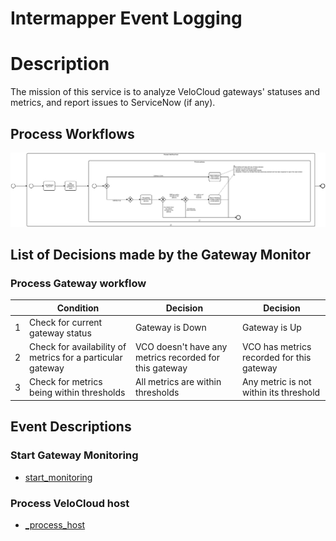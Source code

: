 # Intermapper Event Logging

# Description

The mission of this service is to analyze VeloCloud gateways' statuses and metrics, and report issues to ServiceNow (if any).

## Process Workflows
![[](../../images/gateway-monitor.png)](../../images/gateway-monitor.png)

## List of Decisions made by the Gateway Monitor
### Process Gateway workflow
|     | Condition                                                  | Decision                                               | Decision                                  |
|-----|------------------------------------------------------------|--------------------------------------------------------|-------------------------------------------|
| 1   | Check for current gateway status                           | Gateway is Down                                        | Gateway is Up                             |
| 2   | Check for availability of metrics for a particular gateway | VCO doesn't have any metrics recorded for this gateway | VCO has metrics recorded for this gateway |
| 3   | Check for metrics being within thresholds                  | All metrics are within thresholds                      | Any metric is not within its threshold    |

## Event Descriptions
### Start Gateway Monitoring
* [start_monitoring](../services/gateway-monitor/actions/start_monitoring.md)

### Process VeloCloud host
* [_process_host](../services/gateway-monitor/actions/_process_host.md)
